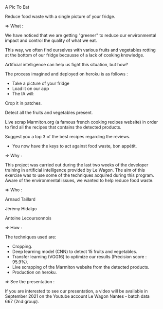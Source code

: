 A Pic To Eat

Reduce food waste with a single picture of your fridge.


=> What :

We have noticed that we are getting "greener" to reduce our environmental impact and control the quality of what we eat.

This way, we often find ourselves with various fruits and vegetables rotting at the bottom of our fridge becausse of a lack of cooking knowledge.

Artificial intelligence can help us fight this situation, but how?

The process imagined and deployed on heroku is as follows :
- Take a picture of your fridge
- Load it on our app
- The IA will:

Crop it in patches.

Detect all the fruits and vegetables present.

Live scrap Marmiton.org (a famous french cooking recipes website) in order to find all the recipes that contains the detected products.

Suggest you a top 3 of the best recipes regarding the reviews.

- You now have the keys to act against food waste, bon appétit.


=> Why :

This project was carried out during the last two weeks of the developer training in artificial intelligence provided by Le Wagon.
The aim of this exercise was to use some of the techniques acquired during this program.
Aware of the environmental issues, we wanted to help reduce food waste.


=> Who :

Arnaud Taillard

Jérémy Hidalgo

Antoine Lecoursonnois


=> How :

The techniques used are:

- Cropping.
- Deep learning model (CNN) to detect 15 fruits and vegetables.
- Transfer learning (VGG16) to optimize our results (Precision score : 95.9%).
- Live scrapping of the Marmiton website from the detected products.
- Production on heroku.


=> See the presentation :

If you are interested to see our presentation, a video will be available in September 2021 on the Youtube account Le Wagon Nantes - batch data 667 (2nd group).
